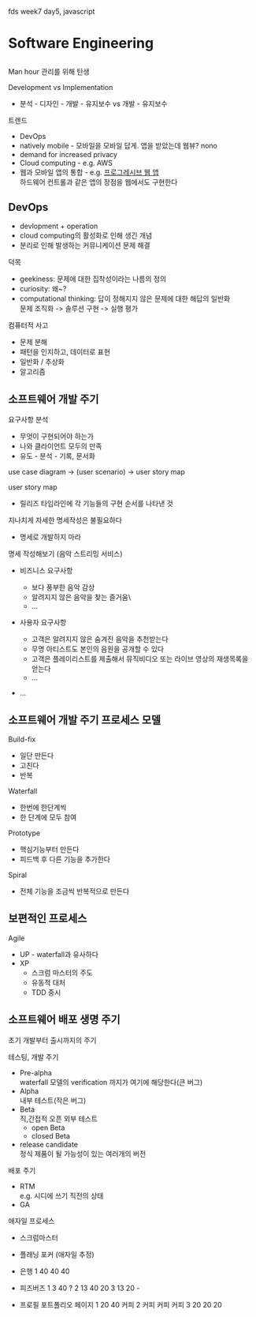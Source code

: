 fds week7 day5, javascript

# Software Engineering

## 

Man hour 관리를 위해 탄생

Development vs Implementation

* 분석 - 디자인 - 개발 - 유지보수 vs 개발 - 유지보수

트렌드

* DevOps
* natively mobile - 모바일을 모바일 답게. 앱을 받았는데 웹뷰? nono
* demand for increased privacy
* Cloud computing - e.g. AWS
* 웹과 모바일 앱의 통합 - e.g. [프로그레시브 웹 앱](https://developers.google.com/web/fundamentals/codelabs/your-first-pwapp/?hl=ko)  
  하드웨어 컨트롤과 같은 앱의 장점을 웹에서도 구현한다

## DevOps

* devlopment + operation
* cloud computing의 활성화로 인해 생긴 개념
* 분리로 인해 발생하는 커뮤니케이션 문제 해결

덕목

* geekiness: 문제에 대한 집착성이라는 나름의 정의
* curiosity: 왜~?
* computational thinking: 답이 정해지지 않은 문제에 대한 해답의 일반화  
  문제 조직화 -> 솔루션 구현 -> 실행 평가

컴퓨터적 사고

* 문제 분해
* 패턴을 인지하고, 데이터로 표현
* 일반화 / 추상화
* 알고리즘

## 소프트웨어 개발 주기

요구사항 분석

* 무엇이 구현되어야 하는가
* 나와 클라이언트 모두의 만족
* 유도 - 분석 - 기록, 문서화

use case diagram -> (user scenario) -> user story map

user story map

* 릴리즈 타임라인에 각 기능들의 구현 순서를 나타낸 것

지나치게 자세한 명세작성은 불필요하다

* 명세로 개발하지 마라

명세 작성해보기 (음악 스트리밍 서비스)

* 비즈니스 요구사항
  * 보다 풍부한 음악 감상
  * 알려지지 않은 음악을 찾는 즐거움\
  * ...

* 사용자 요구사항
  * 고객은 알려지지 않은 숨겨진 음악을 추천받는다
  * 무명 아티스트도 본인의 음원을 공개할 수 있다
  * 고객은 플레이리스트를 제출해서 뮤직비디오 또는 라이브 영상의 재생목록을 얻는다
  * ...

* ...

## 소프트웨어 개발 주기 프로세스 모델

Build-fix

* 일단 만든다
* 고친다
* 반복

Waterfall

* 한번에 한단계씩
* 한 단계에 모두 참여

Prototype

* 핵심기능부터 만든다
* 피드백 후 다른 기능을 추가한다

Spiral

* 전체 기능을 조금씩 반복적으로 만든다

## 보편적인 프로세스

Agile

* UP - waterfall과 유사하다
* XP
  * 스크럼 마스터의 주도
  * 유동적 대처
  * TDD 중시

## 소프트웨어 배포 생명 주기

초기 개발부터 출시까지의 주기

테스팅, 개발 주기

* Pre-alpha  
  waterfall 모델의 verification 까지가 여기에 해당한다(큰 버그)
* Alpha  
  내부 테스트(작은 버그)
* Beta  
  직,간접적 오픈 외부 테스트
  * open Beta
  * closed Beta
* release candidate  
  정식 제품이 될 가능성이 있는 여러개의 버전

배포 주기

* RTM  
  e.g. 시디에 쓰기 직전의 상태
* GA

애자일 프로세스

* 스크럼마스터
* 플래닝 포커 (애자일 추정)

* 은행
1 40 40 40

* 피즈버즈
1 3 40 ?
2 13 40 20
3 13 20 -

* 프로필 포트폴리오 페이지
1 20 40 커피
2 커피 커피 커피
3 20 20 20